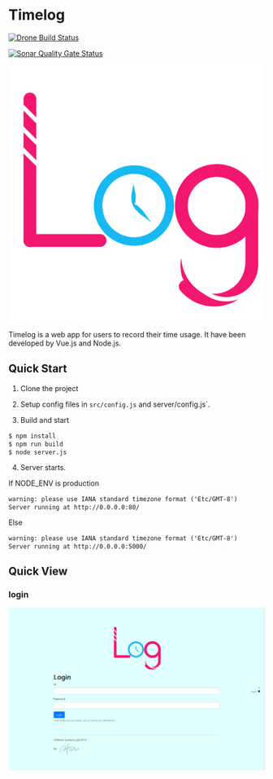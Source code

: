 # Timelog

[![Drone Build Status](https://drone.hsiang.me/api/badges/ois/timelog/status.svg)](https://drone.hsiang.me/ois/timelog)

[![Sonar Quality Gate Status](https://sonarqube.hsiang.me/api/project_badges/measure?project=ois-timelog&metric=alert_status)](https://sonarqube.hsiang.me/dashboard?id=ois-timelog)

![](static/image/timelog.png)

Timelog is a web app for users to record their time usage.
It have been developed by Vue.js and Node.js.

## Quick Start
1. Clone the project

2. Setup config files in `src/config.js` and server/config.js`.

3. Build and start
```
$ npm install
$ npm run build
$ node server.js
```

4. Server starts.

If NODE_ENV is production
```
warning: please use IANA standard timezone format ('Etc/GMT-8')
Server running at http://0.0.0.0:80/
```
Else
```
warning: please use IANA standard timezone format ('Etc/GMT-8')
Server running at http://0.0.0.0:5000/
```

## Quick View

### login
![](/UI/assets/sampleLogin.png)
